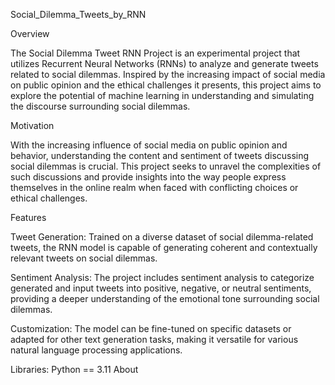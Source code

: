 Social_Dilemma_Tweets_by_RNN

Overview

The Social Dilemma Tweet RNN Project is an experimental project that utilizes Recurrent Neural Networks (RNNs) to analyze and generate tweets related to social dilemmas. Inspired by the increasing impact of social media on public opinion and the ethical challenges it presents, this project aims to explore the potential of machine learning in understanding and simulating the discourse surrounding social dilemmas.

Motivation

With the increasing influence of social media on public opinion and behavior, understanding the content and sentiment of tweets discussing social dilemmas is crucial. This project seeks to unravel the complexities of such discussions and provide insights into the way people express themselves in the online realm when faced with conflicting choices or ethical challenges.

Features

Tweet Generation: Trained on a diverse dataset of social dilemma-related tweets, the RNN model is capable of generating coherent and contextually relevant tweets on social dilemmas.

Sentiment Analysis: The project includes sentiment analysis to categorize generated and input tweets into positive, negative, or neutral sentiments, providing a deeper understanding of the emotional tone surrounding social dilemmas.

Customization: The model can be fine-tuned on specific datasets or adapted for other text generation tasks, making it versatile for various natural language processing applications.

Libraries:
Python == 3.11
About
